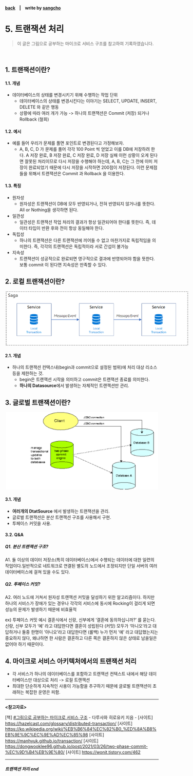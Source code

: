 #### [back](../../README.md) &nbsp;&nbsp; | &nbsp;&nbsp; write by [sangcho][sangcho]

# 5. 트랜잭션 처리

> 이 글은 그림으로 공부하는 마이크로 서비스 구조를 참고하여 기록하였습니다.

<br>

## 1. 트랜잭션이란?

#### 1.1. 개념

- 데이터베이스의 상태를 변경시키기 위해 수행하는 작업 단위
  - 데이터베이스의 상태를 변경시킨다는 이야기는 SELECT, UPDATE, INSERT, DELETE 와 같은 행동
  - 상황에 따라 여러 개가 가능 -> 하나의 트랜잭션은 Commit (저장) 되거나 Rollback (철회)

#### 1.2. 예시
- 예를 들어 우리가 문제를 풀면 포인트로 변경된다고 가정해보자.
   - A, B, C, D 가 문제를 풀어 각각 100 Point 씩 얻었고 이를 DB에 저장하려 한다.
A 저장 완료, B 저장 완료, C 저장 완료, D 저장 실패
이런 상황이 오게 된다면 잘못된 처리이므로 다시 저장을 수행해야 하는데, A, B, C는 그 전에 이미 저장이 완료되었기 때문에 다시 저장을 시작하면 200점이 저장된다.
이런 문제점들을 위해서 트랜잭션은 Commit 과 Rollback 을 이용한다.

#### 1.3. 특징
- 원자성
  - 원자성은 트랜잭션이 DB에 모두 반영되거나, 전혀 반영되지 않거나를 뜻한다. All or Nothing을 생각하면 된다.
- 일관성
    - 일관성은 트랜잭션 작업 처리의 결과가 항상 일관되어야 한다를 뜻한다. 즉, 데이터 타입이 반환 후와 전이 항상 동일해야 한다.
- 독립성
  - 하나의 트랜잭션은 다른 트랜잭션에 끼어들 수 없고 마찬가지로 독립적임을 의미한다. 즉, 각각의 트랜잭션은 독립적이라 서로 간섭이 불가능
- 지속성
   - 트랜잭션이 성공적으로 완료되면 영구적으로 결과에 반영되어야 함을 뜻한다. 보통 commit 이 된다면 지속성은 만족할 수 있다.

## 2. 로컬 트랜잭션이란?

<p align="center" style="width: 600px; margin: 0 auto">
    <img src="../../images/03.마이크로서비스아키텍처의기본/local.png">
</p>

#### 2.1. 개념
- 하나의 트랜잭션 컨택스내(begin과 commit으로 설정된 범위)에 처리 대상 리소스등을 제한하는 것.
  - begin은 트랜잭션 시작을 의미하고 commit은 트랜잭션 종료를 의미한다.
  - **하나의 Datasource**에서 발생하는 자체적인 트랜잭션만 관리.

## 3. 글로벌 트랜잭션이란?

<p align="center" style="width: 500px; margin: 0 auto">
    <img src="../../images/03.마이크로서비스아키텍처의기본/global.png">
</p>

#### 3.1. 개념

- **여러개의 DtatSource** 에서 발생하는 트랜잭션을 관리.
- 글로벌 트랜잭션은 분산 트랜잭션 구조를 사용해서 구현.
- 투페이스 커밋을 사용.

#### 3.2. Q&A

##### Q1. 분산 트랜잭션 구조?
A1. 둘 이상의 데이터 저장소(특히 데이터베이스)에서 수행되는 데이터에 대한 일련의 작업이다.일반적으로 네트워크로 연결된 별도의 노드에서 조정되지만 단일 서버의 여러 데이터베이스에 걸쳐 있을 수도 있다.

##### Q2. 투페이스 커밋?
A2. 여러 노드에 거쳐서 원자성 트랜잭션 커밋을 달성하기 위한 알고리즘이다. 하지만 하나의 서비스가 장애가 있는 경우나 각각의 서비스에 동시에 Rocking이 걸리게 되면 성능의 문제가 발생하기 때문에 비효율적

ex) 투페이스 커밋 예시
결혼식에서 신랑, 신부에게 ‘결혼에 동의하십니까?’ 를 묻는다.
신랑, 신부 모두가 ‘예’ 라고 대답한다면 결혼이 성립된다 (커밋)
모두가 ‘아니오’라고 대답하거나 둘중 한명이 ‘아니오’라고 대답한다면 (롤백)
누가 먼저 ‘예’ 라고 대답했는지는 중요하지 않다, 왜냐하면 한 사람은 결혼하고 다른 쪽은 결혼하지 않은 상태로 남을일은 없어야 하기 때문이다.

## 4. 마이크로 서비스 아키텍처에서의 트랜잭션 처리
- 각 서비스가 하나의 데이터베이스를 포함하고 트랜잭션 컨텍스트 내에서 해당 데이터베이스만 대상으로 처리 -> 로컬 트랜잭션
- 최대한 단순하게 지속적인 사용이 가능함을 추구하기 때문에 글로벌 트랜잭션이 초래하는 복잡한 운영은 피함.

---

<strong><참고자료></strong>

[책] [#그림으로 공부하는 마이크로 서비스 구조][그림으로공부하는마이크로서비스구조] - 다루사와 히로유키 지음 - 
[사이트] <https://hazelcast.com/glossary/distributed-transaction/>
[사이트] <https://ko.wikipedia.org/wiki/%EB%B6%84%EC%82%B0_%ED%8A%B8%EB%9E%9C%EC%9E%AD%EC%85%98>
[사이트] <https://manhyuk.github.io/transaction/>
[사이트] <https://dongwooklee96.github.io/post/2021/03/26/two-phase-commit-%EC%9D%B4%EB%9E%80/>
[사이트] <https://wonit.tistory.com/462>

---

##### 트랜잭션 처리 end

[그림으로공부하는마이크로서비스구조]: http://www.yes24.com/Product/Goods/111090165?pid=123487&cosemkid=go16600967225125417&gclid=CjwKCAiAmuKbBhA2EiwAxQnt7wiLm4muh4dSpMTm6uRoMe1c8NRvwC6LLp_gwg6L5Mo9trXbgCwm7BoCbqoQAvD_BwE
[sangcho]: https://github.com/SangchoKim
[taeHyen]: https://github.com/rlaxogus0517
[sangkyeng]: https://github.com/sksk713
